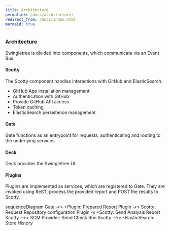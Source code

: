 ```yaml
---
title: Architecture
permalink: /docs/architecture/
redirect_from: /docs/index.html
mermaid: true
---
```



### Architecture

Swingletree is divided into components, which communicate via an Event Bus.

#### Scotty

The Scotty component handles interactions with GitHub and ElasticSearch.

* GitHub App installation management
* Authentication with GitHub
* Provide GitHub API access
* Token caching
* ElasticSearch persistence management

#### Gate

Gate functions as an entrypoint for requests, authenticating and routing to the underlying services.

#### Deck

Deck provides the Swingletree UI.

#### Plugins

Plugins are implemented as services, which are registered to Gate. They are invoked using ReST, process the provided report and POST the results to Scotty.

<div class="mermaid">
sequenceDiagram
Gate ->> +Plugin: Prepared Report
Plugin ->> Scotty: Request Repository configuration 
Plugin -x +Scotty: Send Analysis Report
Scotty -->> SCM Provider: Send Check Run
Scotty -->> -ElasticSearch: Store History
</div>